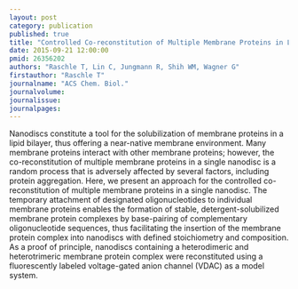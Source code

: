 ```yaml
---
layout: post
category: publication
published: true
title: "Controlled Co-reconstitution of Multiple Membrane Proteins in Lipid Bilayer Nanodiscs Using DNA as a Scaffold."
date: 2015-09-21 12:00:00
pmid: 26356202
authors: "Raschle T, Lin C, Jungmann R, Shih WM, Wagner G"
firstauthor: "Raschle T"
journalname: "ACS Chem. Biol."
journalvolume: 
journalissue: 
journalpages: 
---
```


Nanodiscs constitute a tool for the solubilization of membrane proteins in a lipid bilayer, thus offering a near-native membrane environment. Many membrane proteins interact with other membrane proteins; however, the co-reconstitution of multiple membrane proteins in a single nanodisc is a random process that is adversely affected by several factors, including protein aggregation. Here, we present an approach for the controlled co-reconstitution of multiple membrane proteins in a single nanodisc. The temporary attachment of designated oligonucleotides to individual membrane proteins enables the formation of stable, detergent-solubilized membrane protein complexes by base-pairing of complementary oligonucleotide sequences, thus facilitating the insertion of the membrane protein complex into nanodiscs with defined stoichiometry and composition. As a proof of principle, nanodiscs containing a heterodimeric and heterotrimeric membrane protein complex were reconstituted using a fluorescently labeled voltage-gated anion channel (VDAC) as a model system.


